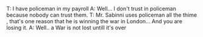 T: I have policeman in my payroll
A: Well... I don't trust in policeman because nobody can trust them.
T: Mr. Sabinni uses policeman all the thime , that's one reason that he is winning the war in London... And you are losing it.
A: Well.. a War is not lost untill it's over

